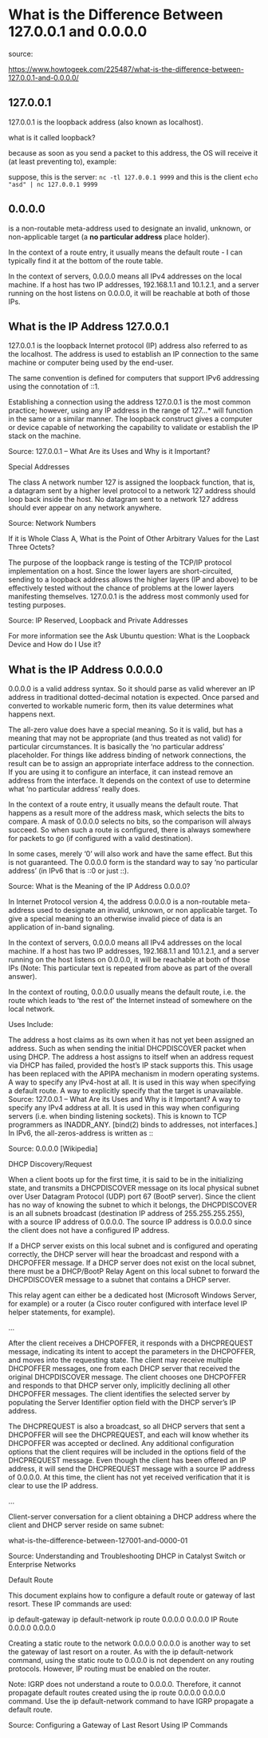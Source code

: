 # What is the Difference Between 127.0.0.1 and 0.0.0.0

source:

<https://www.howtogeek.com/225487/what-is-the-difference-between-127.0.0.1-and-0.0.0.0/>

## 127.0.0.1

127.0.0.1 is the loopback address (also known as localhost).

what is it called loopback?

because as soon as you send a packet to this address, the OS will
receive it (at least preventing to), example:

suppose, this is the server: `nc -tl 127.0.0.1 9999` and this
is the client `echo "asd" | nc 127.0.0.1 9999`

## 0.0.0.0

is a non-routable meta-address used to designate an invalid, unknown, or
non-applicable target (a **no particular address** place holder).

In the context of a route entry, it usually means the default route -
I can typically find it at the bottom of the route table.

In the context of servers, 0.0.0.0 means all IPv4 addresses on the local
machine. If a host has two IP addresses, 192.168.1.1 and 10.1.2.1, and a
server running on the host listens on 0.0.0.0, it will be reachable at
both of those IPs.

## What is the IP Address 127.0.0.1

127.0.0.1 is the loopback Internet protocol (IP) address also referred to
as the localhost. The address is used to establish an IP connection to
the same machine or computer being used by the end-user.

The same convention is defined for computers that support IPv6 addressing
using the connotation of ::1.

Establishing a connection using the address 127.0.0.1 is the most common
practice; however, using any IP address in the range of 127…\* will
function in the same or a similar manner. The loopback construct gives a
computer or device capable of networking the capability to validate or
establish the IP stack on the machine.

Source: 127.0.0.1 – What Are its Uses and Why is it Important?

Special Addresses

The class A network number 127 is assigned the loopback function, that is, a datagram sent by a higher level protocol to a network 127 address should loop back inside the host. No datagram sent to a network 127 address should ever appear on any network anywhere.

Source: Network Numbers

If it is Whole Class A, What is the Point of Other Arbitrary Values for the Last Three Octets?

The purpose of the loopback range is testing of the TCP/IP protocol implementation on a host. Since the lower layers are short-circuited, sending to a loopback address allows the higher layers (IP and above) to be effectively tested without the chance of problems at the lower layers manifesting themselves. 127.0.0.1 is the address most commonly used for testing purposes.

Source: IP Reserved, Loopback and Private Addresses

For more information see the Ask Ubuntu question: What is the Loopback Device and How do I Use it?

## What is the IP Address 0.0.0.0

0.0.0.0 is a valid address syntax. So it should parse as valid wherever an IP address in traditional dotted-decimal notation is expected. Once parsed and converted to workable numeric form, then its value determines what happens next.

The all-zero value does have a special meaning. So it is valid, but has a meaning that may not be appropriate (and thus treated as not valid) for particular circumstances. It is basically the ‘no particular address’ placeholder. For things like address binding of network connections, the result can be to assign an appropriate interface address to the connection. If you are using it to configure an interface, it can instead remove an address from the interface. It depends on the context of use to determine what ‘no particular address’ really does.

In the context of a route entry, it usually means the default route. That happens as a result more of the address mask, which selects the bits to compare. A mask of 0.0.0.0 selects no bits, so the comparison will always succeed. So when such a route is configured, there is always somewhere for packets to go (if configured with a valid destination).

In some cases, merely ‘0’ will also work and have the same effect. But this is not guaranteed. The 0.0.0.0 form is the standard way to say ‘no particular address’ (in IPv6 that is ::0 or just ::).

Source: What is the Meaning of the IP Address 0.0.0.0?

In Internet Protocol version 4, the address 0.0.0.0 is a non-routable meta-address used to designate an invalid, unknown, or non applicable target. To give a special meaning to an otherwise invalid piece of data is an application of in-band signaling.

In the context of servers, 0.0.0.0 means all IPv4 addresses on the local machine. If a host has two IP addresses, 192.168.1.1 and 10.1.2.1, and a server running on the host listens on 0.0.0.0, it will be reachable at both of those IPs (Note: This particular text is repeated from above as part of the overall answer).

In the context of routing, 0.0.0.0 usually means the default route, i.e. the route which leads to ‘the rest of’ the Internet instead of somewhere on the local network.

Uses Include:

The address a host claims as its own when it has not yet been assigned an address. Such as when sending the initial DHCPDISCOVER packet when using DHCP.
The address a host assigns to itself when an address request via DHCP has failed, provided the host’s IP stack supports this. This usage has been replaced with the APIPA mechanism in modern operating systems.
A way to specify any IPv4-host at all. It is used in this way when specifying a default route.
A way to explicitly specify that the target is unavailable. Source: 127.0.0.1 – What Are its Uses and Why is it Important?
A way to specify any IPv4 address at all. It is used in this way when configuring servers (i.e. when binding listening sockets). This is known to TCP programmers as INADDR_ANY. [bind(2) binds to addresses, not interfaces.]
In IPv6, the all-zeros-address is written as ::

Source: 0.0.0.0 [Wikipedia]

DHCP Discovery/Request

When a client boots up for the first time, it is said to be in the initializing state, and transmits a DHCPDISCOVER message on its local physical subnet over User Datagram Protocol (UDP) port 67 (BootP server). Since the client has no way of knowing the subnet to which it belongs, the DHCPDISCOVER is an all subnets broadcast (destination IP address of 255.255.255.255), with a source IP address of 0.0.0.0. The source IP address is 0.0.0.0 since the client does not have a configured IP address.

If a DHCP server exists on this local subnet and is configured and operating correctly, the DHCP server will hear the broadcast and respond with a DHCPOFFER message. If a DHCP server does not exist on the local subnet, there must be a DHCP/BootP Relay Agent on this local subnet to forward the DHCPDISCOVER message to a subnet that contains a DHCP server.

This relay agent can either be a dedicated host (Microsoft Windows Server, for example) or a router (a Cisco router configured with interface level IP helper statements, for example).

…

After the client receives a DHCPOFFER, it responds with a DHCPREQUEST message, indicating its intent to accept the parameters in the DHCPOFFER, and moves into the requesting state. The client may receive multiple DHCPOFFER messages, one from each DHCP server that received the original DHCPDISCOVER message. The client chooses one DHCPOFFER and responds to that DHCP server only, implicitly declining all other DHCPOFFER messages. The client identifies the selected server by populating the Server Identifier option field with the DHCP server’s IP address.

The DHCPREQUEST is also a broadcast, so all DHCP servers that sent a DHCPOFFER will see the DHCPREQUEST, and each will know whether its DHCPOFFER was accepted or declined. Any additional configuration options that the client requires will be included in the options field of the DHCPREQUEST message. Even though the client has been offered an IP address, it will send the DHCPREQUEST message with a source IP address of 0.0.0.0. At this time, the client has not yet received verification that it is clear to use the IP address.

…

Client-server conversation for a client obtaining a DHCP address where the client and DHCP server reside on same subnet:

what-is-the-difference-between-127001-and-0000-01

Source: Understanding and Troubleshooting DHCP in Catalyst Switch or Enterprise Networks

Default Route

This document explains how to configure a default route or gateway of last resort. These IP commands are used:

ip default-gateway
ip default-network
ip route 0.0.0.0 0.0.0.0
IP Route 0.0.0.0 0.0.0.0

Creating a static route to the network 0.0.0.0 0.0.0.0 is another way to set the gateway of last resort on a router. As with the ip default-network command, using the static route to 0.0.0.0 is not dependent on any routing protocols. However, IP routing must be enabled on the router.

Note: IGRP does not understand a route to 0.0.0.0. Therefore, it cannot propagate default routes created using the ip route 0.0.0.0 0.0.0.0 command. Use the ip default-network command to have IGRP propagate a default route.

Source: Configuring a Gateway of Last Resort Using IP Commands
